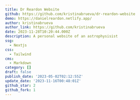 ```yaml
---
title: Dr Reardon Website
github: https://github.com/kristinabrueva/dr-reardon-website
demo: https://danielreardon.netlify.app/
author: kristinabrueva
author_link: https://github.com/kristinabrueva
date: 2023-11-28T10:20:44.000Z
description: A personal website of an astrophysisist
ssg:
  - Nextjs
css:
  - Tailwind
cms:
  - Markdown
category: []
draft: false
publish_date: '2023-05-02T02:12:55Z'
update_date: '2023-11-16T00:48:01Z'
github_star: 2
github_fork: 1
---
```

